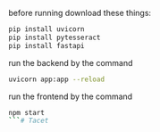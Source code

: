 before running download these things:
```bash
pip install uvicorn
pip install pytesseract
pip install fastapi
```
run the backend by the command
```bash
uvicorn app:app --reload
```
run the frontend by the command
```bash
npm start
```# Tacet
